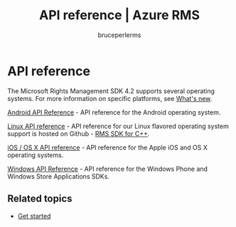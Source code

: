 ﻿---
# required metadata

title: API reference | Azure RMS
description: The Microsoft Rights Management SDK 4.2 supports several operating systems; Android, iOS, OS X, Linux, Windows Phone and Windows Store.
keywords:
author: bruceperlerms
manager: mbaldwin
ms.date: 04/28/2016
ms.topic: article
ms.prod: azure
ms.service: rights-management
ms.technology: techgroup-identity
ms.assetid: 6a8df1d8-1279-4189-b17d-f128b7ca5643
# optional metadata

#ROBOTS:
audience: developer
#ms.devlang:
ms.reviewer: shubhamp
ms.suite: ems
#ms.tgt_pltfrm:
#ms.custom:

---

# API reference

The Microsoft Rights Management SDK 4.2 supports several operating systems. For more information on specific platforms, see [What's new](release-notes.md).

[Android API Reference](/rights-management/sdk/4.2/api/android/com.microsoft.rightsmanagement) - API reference for the Android operating system.

[Linux API reference](linux-c-api-reference.md) - API reference for our Linux flavored operating system support is hosted on Github - [RMS SDK for C++](http://azuread.github.io/rms-sdk-for-cpp/annotated.html).

[iOS / OS X API reference](/rights-management/sdk/4.2/api/iOS/iOS) - API reference for the Apple iOS and OS X operating systems.

[Windows API Reference](/rights-management/sdk/4.2/api/winrt/Microsoft.RightsManagement) - API reference for the Windows Phone and Windows Store Applications SDKs.

## Related topics ##

* [Get started](get-started.md)
 

 

